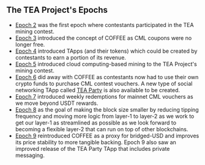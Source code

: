 ## The TEA Project's Epochs

* [Epoch 2](Epoch-2.md) was the first epoch where contestants participated in the TEA mining contest. 
* [Epoch 3](Epoch-3.md) introduced the concept of COFFEE as CML coupons were no longer free. 
* [Epoch 4](Epoch-4.md) introduced TApps (and their tokens) which could be created by contestants to earn a portion of its revenue.
* [Epoch 5](Epoch-5.md)  introduced cloud computing-based mining to the TEA Project's mining contest.
* [Epoch 6](Epoch-6.md) did away with COFFEE as contestants now had to use their own crypto funds to purchase CML contest vouchers. A new type of social networking TApp called [TEA Party](TApp-TEA-Party) is also available to be created.
* [Epoch 7](Epoch-7.md) introduced weekly redemptions for mainnet CML vouchers as we move beyond USDT rewards. 
* [Epoch 8](Epoch-8.md) as the goal of making the block size smaller by reducing tipping frequency and moving more logic from layer-1 to layer-2 as we work to get our layer-1 as streamlined as possible as we look forward to becoming a flexible layer-2 that can run on top of other blockchains.
* [Epoch 9](Epoch-9.md) reintroduced COFFEE as a proxy for bridged-USD and improves its price stability to more tangible backing. Epoch 9 also saw an improved release of the TEA Party TApp that includes private messaging. 
